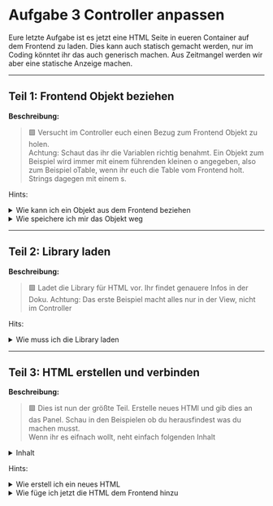 # Aufgabe 3 Controller anpassen

Eure letzte Aufgabe ist es jetzt eine HTML Seite in eueren Container auf dem Frontend zu laden. Dies kann auch statisch gemacht werden, nur im Coding könntet ihr das auch generisch machen. Aus Zeitmangel werden wir aber eine statische Anzeige machen.

---

## Teil 1: Frontend Objekt beziehen

**Beschreibung:**  
>🟩 Versucht im Controller euch einen Bezug zum Frontend Objekt zu holen. <br>
> Achtung: Schaut das ihr die Variablen richtig benahmt. Ein Objekt zum Beispiel wird immer mit einem führenden kleinen o angegeben, also zum Beispiel oTable, wenn ihr euch die Table vom Frontend holt. Strings dagegen mit einem s.

Hints:
<details>
  <summary>Wie kann ich ein Objekt aus dem Frontend beziehen</summary>
  <blockquote>
  Dies geht immer über die Funktion byId() des Controllers. Achtet immer auf die groß und Kleinschreibung.
  </blockquote>
  <details>
  <summary>Wie kann ich eine Funktion des Controllers ausführen</summary>
    <blockquote>
    Ihr seid im Controller. Verweißt einfach mit this auf den Controller. Bedeutet schreibt this.byId()
    </blockquote>
  </details>
  <details>
  <summary>Was muss ich als Parameter mitgeben</summary>
    <blockquote>
    Schreibt als Parameter die ID eures Frontendobjektes als String rein.
    </blockquote>
  </details>
</details>
  <details>
  <summary>Wie speichere ich mir das Objekt weg</summary>
    <blockquote>
    Nutzt dafür eine Konstante. Dies könnt ihr mit const oPanel machen. 
    </blockquote>
  </details>
  

  ---

  ## Teil 2: Library laden

  **Beschreibung:**
  >🟩 Ladet die Library für HTML vor. Ihr findet genauere Infos in der Doku.
  >Achtung: Das erste Beispiel macht alles nur in der View, nicht im Controller

Hits:
  <details>
  <summary>Wie muss ich die Library laden</summary>
    <blockquote>
    Im Controller muss man erst im define den Pfad zur Library angeben und dann in der function einen Namen für die Referenz vergeben.
    </blockquote>
    <details>
      <summary>Wie ist der Pfad zur Library</summary>
      <blockquote>
         "sap/ui/core/HTML"
      </blockquote>
      <details>
        <summary>Wie sieht der Aufbau jetzt genau aus</summary>
        <blockquote>
            sap.ui.define([
            "sap/ui/core/mvc/Controller",
            "sap/ui/core/HTML"
            ], (Controller,HTML) => {
            ...
        </blockquote>
      </details>
    </details>
  </details>

  ---

  ## Teil 3: HTML erstellen und verbinden

  **Beschreibung:**
  >🟩 Dies ist nun der größte Teil. Erstelle neues HTMl und gib dies an das Panel. Schau in den Beispielen ob du herausfindest was du machen musst.<br>
>Wenn ihr es eifnach wollt, neht einfach folgenden Inhalt
 
  <details>
  <summary>Inhalt</summary>
    <blockquote>
    &lt;h1&gt;Glückwunsch, du hast es geschafft.&lt;/h1&gt;
    </blockquote>
  </details>


Hints:
  <details>
  <summary>Wie erstell ich ein neues HTML</summary>
    <blockquote>
    über den Befehl "new" kannst du eine neue Instanz von einem Objket erzeugem
    </blockquote>
    <details>
    <summary>Welche parameter brauche ich</summary>
      <blockquote>
      Du musst als erstes eine ID mitgeben und anschließend in Klammern den content und preferDOM : false.
      </blockquote>
      <details>
        <summary>Was muss in den Content</summary>
        <blockquote>
        Schreib in Content den oben angegeben Text als String oder such dir was eigenes raus.
        </blockquote>
      </details>
      <details>
        <summary>Was brauche ich als ID</summary>
        <blockquote>
        Eine ID musst du dir erstellen. Nutze die Controller Funktion createId() und vergib einen einfachen Namne als String
        </blockquote>
      </details>
    </details>  
  </details>
  <details>
  <summary>Wie füge ich jetzt die HTML dem Frontend hinzu</summary>
    <blockquote>
    Bei einem Panel gibt es die Möglichkeit die Funktion addContent() auszuführen
    </blockquote>
  </details>

